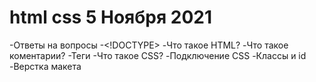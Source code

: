 # html css 5 Ноября 2021

-Ответы на вопросы
-<!DOCTYPE>
-Что такое HTML?
-Что такое коментарии?
-Теги
-Что такое CSS?
-Подключение CSS
-Классы и id
-Верстка макета 